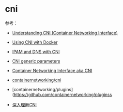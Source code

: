 # cni

参考：

* [Understanding CNI (Container Networking Interface)](https://www.dasblinkenlichten.com/understanding-cni-container-networking-interface/)

* [Using CNI with Docker](https://www.dasblinkenlichten.com/using-cni-docker/)

* [IPAM and DNS with CNI](https://www.dasblinkenlichten.com/ipam-dns-cni/)

* [CNI generic parameters](https://github.com/containernetworking/cni/blob/master/SPEC.md)

* [Container Networking Interface aka CNI](https://medium.com/@vikram.fugro/container-networking-interface-aka-cni-bdfe23f865cf)

* [containernetworking/cni](https://github.com/containernetworking/cni)

* [containernetworking/plugins](https://github.com/containernetworking/pluginss

* [深入理解CNI](https://www.cnblogs.com/YaoDD/p/7419383.html)
